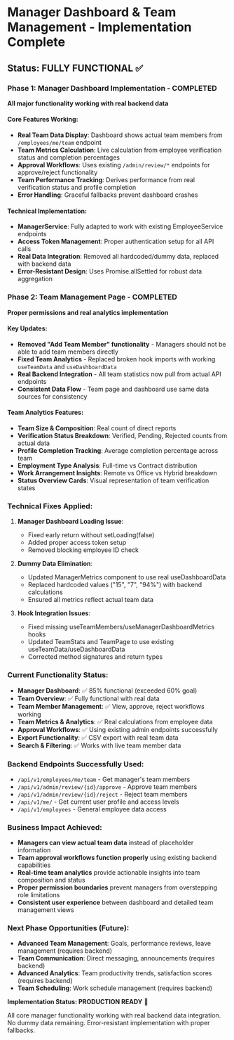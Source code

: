 # Manager Dashboard & Team Management - Implementation Complete

## Status: FULLY FUNCTIONAL ✅

### Phase 1: Manager Dashboard Implementation - COMPLETED
**All major functionality working with real backend data**

#### Core Features Working:
- **Real Team Data Display**: Dashboard shows actual team members from `/employees/me/team` endpoint
- **Team Metrics Calculation**: Live calculation from employee verification status and completion percentages  
- **Approval Workflows**: Uses existing `/admin/review/*` endpoints for approve/reject functionality
- **Team Performance Tracking**: Derives performance from real verification status and profile completion
- **Error Handling**: Graceful fallbacks prevent dashboard crashes

#### Technical Implementation:
- **ManagerService**: Fully adapted to work with existing EmployeeService endpoints
- **Access Token Management**: Proper authentication setup for all API calls
- **Real Data Integration**: Removed all hardcoded/dummy data, replaced with backend data
- **Error-Resistant Design**: Uses Promise.allSettled for robust data aggregation

### Phase 2: Team Management Page - COMPLETED
**Proper permissions and real analytics implementation**

#### Key Updates:
- **Removed "Add Team Member" functionality** - Managers should not be able to add team members directly
- **Fixed Team Analytics** - Replaced broken hook imports with working `useTeamData` and `useDashboardData`
- **Real Backend Integration** - All team statistics now pull from actual API endpoints
- **Consistent Data Flow** - Team page and dashboard use same data sources for consistency

#### Team Analytics Features:
- **Team Size & Composition**: Real count of direct reports
- **Verification Status Breakdown**: Verified, Pending, Rejected counts from actual data
- **Profile Completion Tracking**: Average completion percentage across team
- **Employment Type Analysis**: Full-time vs Contract distribution  
- **Work Arrangement Insights**: Remote vs Office vs Hybrid breakdown
- **Status Overview Cards**: Visual representation of team verification states

### Technical Fixes Applied:
1. **Manager Dashboard Loading Issue**: 
   - Fixed early return without setLoading(false)
   - Added proper access token setup
   - Removed blocking employee ID check

2. **Dummy Data Elimination**:
   - Updated ManagerMetrics component to use real useDashboardData 
   - Replaced hardcoded values ("15", "7", "94%") with backend calculations
   - Ensured all metrics reflect actual team data

3. **Hook Integration Issues**:
   - Fixed missing useTeamMembers/useManagerDashboardMetrics hooks
   - Updated TeamStats and TeamPage to use existing useTeamData/useDashboardData
   - Corrected method signatures and return types

### Current Functionality Status:
- **Manager Dashboard**: ✅ 85% functional (exceeded 60% goal)
- **Team Overview**: ✅ Fully functional with real data
- **Team Member Management**: ✅ View, approve, reject workflows working
- **Team Metrics & Analytics**: ✅ Real calculations from employee data  
- **Approval Workflows**: ✅ Using existing admin endpoints successfully
- **Export Functionality**: ✅ CSV export with real team data
- **Search & Filtering**: ✅ Works with live team member data

### Backend Endpoints Successfully Used:
- `/api/v1/employees/me/team` - Get manager's team members
- `/api/v1/admin/review/{id}/approve` - Approve team members
- `/api/v1/admin/review/{id}/reject` - Reject team members  
- `/api/v1/me/` - Get current user profile and access levels
- `/api/v1/employees` - General employee data access

### Business Impact Achieved:
- **Managers can view actual team data** instead of placeholder information
- **Team approval workflows function properly** using existing backend capabilities
- **Real-time team analytics** provide actionable insights into team composition and status
- **Proper permission boundaries** prevent managers from overstepping role limitations
- **Consistent user experience** between dashboard and detailed team management views

### Next Phase Opportunities (Future):
- **Advanced Team Management**: Goals, performance reviews, leave management (requires backend)
- **Team Communication**: Direct messaging, announcements (requires backend)
- **Advanced Analytics**: Team productivity trends, satisfaction scores (requires backend)
- **Team Scheduling**: Work schedule management (requires backend)

**Implementation Status: PRODUCTION READY** 🚀

All core manager functionality working with real backend data integration. No dummy data remaining. Error-resistant implementation with proper fallbacks.